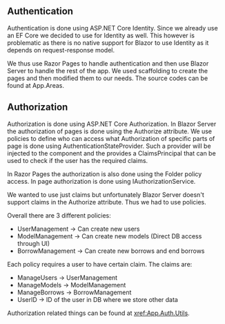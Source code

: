 Authentication
--------------
Authentication is done using ASP.NET Core Identity.
Since we already use an EF Core we decided to use for Identity as well.
This however is problematic as there is no native support for Blazor to use Identity as it depends on request-response model.

We thus use Razor Pages to handle authentication and then use Blazor Server to handle the rest of the app.
We used scaffolding to create the pages and then modified them to our needs.
The source codes can be found at App.Areas.

Authorization
-------------
Authorization is done using ASP.NET Core Authorization.
In Blazor Server the authorization of pages is done using the Authorize attribute. We use policies to define who can access what
Authorization of specific parts of page is done using AuthenticationStateProvider. Such a provider will be injected to the component and the provides a ClaimsPrincipal that can be used to check if the user has the required claims.


In Razor Pages the authorization is also done using the Folder policy access. In page authorization is done using IAuthorizationService.

We wanted to use just claims but unfortunately Blazor Server doesn't support claims in the Authorize attribute. Thus we had to use policies.

Overall there are 3 different policies:
- UserManagement -> Can create new users
- ModelManagement -> Can create new models (Direct DB access through UI)
- BorrowManagement -> Can create new borrows and end borrows

Each policy requires a user to have certain claim. The claims are:
- ManageUsers -> UserManagement
- ManageModels -> ModelManagement
- ManageBorrows -> BorrowManagement
- UserID -> ID of the user in DB where we store other data

Authorization related things can be found at <xref:App.Auth.Utils>.
